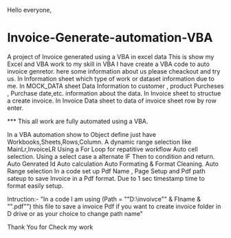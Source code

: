 Hello everyone,
# Invoice-Generate-automation-VBA
A project of Invoice generated using a VBA in excel data This is show my Excel and VBA work to my skill in VBA 
I have create a VBA code to auto invoice genretor.
here some information about us please cheackout and try us.
In  Information sheet which type of work or dataset information due to me.
In  MOCK_DATA sheet Data Information to customer , product Purcheses , Purchase date,etc. information about the data.
In Invoice sheet to structue a create invoice.
In Invoice Data sheet to data of invoice sheet row by row enter.

*** This all work are  fully automated using a VBA. 

In a VBA automation show to Object define just have Workbooks,Sheets,Rows,Column.
A dynamic range selection like MainLr,InvoiceLR
Using a For Loop for repatitive workflow
Auto cell selection.
Using a select case a alternate IF Then to condition and return.
Auto Genrated  Id
Auto calculation
Auto Formating & Format Cleaning.
Auto Range selection
In a code set up Pdf Name , Page Setup and Pdf path sateup to save Invoice in a Pdf format.
Due to 1 sec timestamp time to format easily setup.

Intruction:-
"In a code  I am using (Path = ""D:\invoivce\"" & FIname & "".pdf"") this file to save a invoice Pdf  if you want to create
invoice folder in D drive or as your choice to change path name"

Thank You for Check my work
